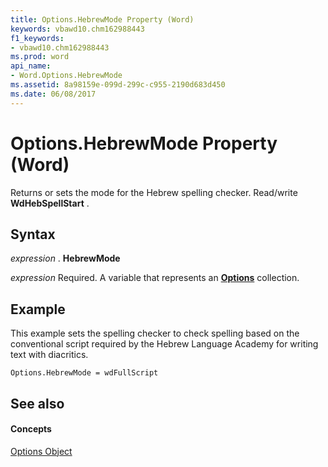 ```yaml
---
title: Options.HebrewMode Property (Word)
keywords: vbawd10.chm162988443
f1_keywords:
- vbawd10.chm162988443
ms.prod: word
api_name:
- Word.Options.HebrewMode
ms.assetid: 8a98159e-099d-299c-c955-2190d683d450
ms.date: 06/08/2017
---
```



# Options.HebrewMode Property (Word)

Returns or sets the mode for the Hebrew spelling checker. Read/write  **WdHebSpellStart** .


## Syntax

 _expression_ . **HebrewMode**

 _expression_ Required. A variable that represents an **[Options](Word.Options.md)** collection.


## Example

This example sets the spelling checker to check spelling based on the conventional script required by the Hebrew Language Academy for writing text with diacritics.


```
Options.HebrewMode = wdFullScript
```


## See also


#### Concepts


[Options Object](Word.Options.md)

